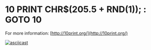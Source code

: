 # 10 PRINT CHR$(205.5 + RND(1)); : GOTO 10

For more information: [http://10print.org/](http://10print.org/)

[![asciicast](https://asciinema.org/a/fEwlxYGOApvljb5dWeOWdTjFL.png)](https://asciinema.org/a/fEwlxYGOApvljb5dWeOWdTjFL)
